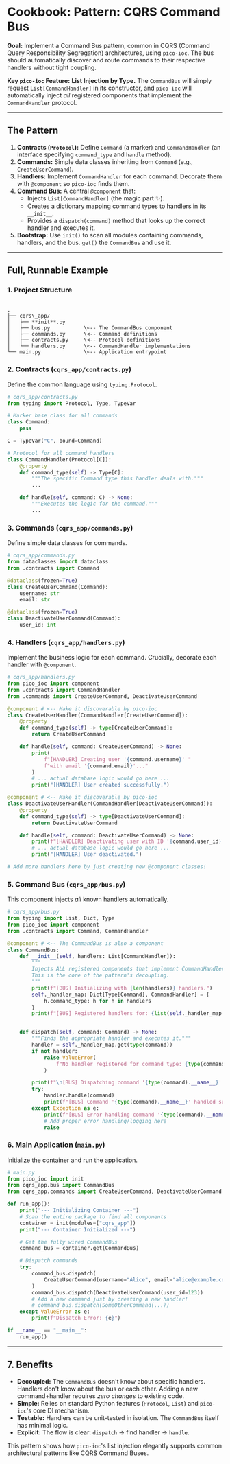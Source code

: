 # Cookbook: Pattern: CQRS Command Bus

**Goal:** Implement a Command Bus pattern, common in CQRS (Command Query Responsibility Segregation) architectures, using `pico-ioc`. The bus should automatically discover and route commands to their respective handlers without tight coupling.

**Key `pico-ioc` Feature:** **List Injection by Type.** The `CommandBus` will simply request `List[CommandHandler]` in its constructor, and `pico-ioc` will automatically inject *all* registered components that implement the `CommandHandler` protocol.

---

## The Pattern

1.  **Contracts (`Protocol`):** Define `Command` (a marker) and `CommandHandler` (an interface specifying `command_type` and `handle` method).
2.  **Commands:** Simple data classes inheriting from `Command` (e.g., `CreateUserCommand`).
3.  **Handlers:** Implement `CommandHandler` for each command. Decorate them with `@component` so `pico-ioc` finds them.
4.  **Command Bus:** A central `@component` that:
    * Injects `List[CommandHandler]` (the magic part ✨).
    * Creates a dictionary mapping command types to handlers in its `__init__`.
    * Provides a `dispatch(command)` method that looks up the correct handler and executes it.
5.  **Bootstrap:** Use `init()` to scan all modules containing commands, handlers, and the bus. `get()` the `CommandBus` and use it.

---

## Full, Runnable Example

### 1. Project Structure

```

.
├── cqrs\_app/
│   ├── **init**.py
│   ├── bus.py           \<-- The CommandBus component
│   ├── commands.py      \<-- Command definitions
│   ├── contracts.py     \<-- Protocol definitions
│   └── handlers.py      \<-- CommandHandler implementations
└── main.py              \<-- Application entrypoint

````

### 2. Contracts (`cqrs_app/contracts.py`)

Define the common language using `typing.Protocol`.

```python
# cqrs_app/contracts.py
from typing import Protocol, Type, TypeVar

# Marker base class for all commands
class Command:
    pass

C = TypeVar("C", bound=Command)

# Protocol for all command handlers
class CommandHandler(Protocol[C]):
    @property
    def command_type(self) -> Type[C]:
        """The specific Command type this handler deals with."""
        ...

    def handle(self, command: C) -> None:
        """Executes the logic for the command."""
        ...
````

### 3\. Commands (`cqrs_app/commands.py`)

Define simple data classes for commands.

```python
# cqrs_app/commands.py
from dataclasses import dataclass
from .contracts import Command

@dataclass(frozen=True)
class CreateUserCommand(Command):
    username: str
    email: str

@dataclass(frozen=True)
class DeactivateUserCommand(Command):
    user_id: int
```

### 4\. Handlers (`cqrs_app/handlers.py`)

Implement the business logic for each command. Crucially, decorate each handler with `@component`.

```python
# cqrs_app/handlers.py
from pico_ioc import component
from .contracts import CommandHandler
from .commands import CreateUserCommand, DeactivateUserCommand

@component # <-- Make it discoverable by pico-ioc
class CreateUserHandler(CommandHandler[CreateUserCommand]):
    @property
    def command_type(self) -> type[CreateUserCommand]:
        return CreateUserCommand

    def handle(self, command: CreateUserCommand) -> None:
        print(
            f"[HANDLER] Creating user '{command.username}' "
            f"with email '{command.email}'..."
        )
        # ... actual database logic would go here ...
        print("[HANDLER] User created successfully.")

@component # <-- Make it discoverable by pico-ioc
class DeactivateUserHandler(CommandHandler[DeactivateUserCommand]):
    @property
    def command_type(self) -> type[DeactivateUserCommand]:
        return DeactivateUserCommand

    def handle(self, command: DeactivateUserCommand) -> None:
        print(f"[HANDLER] Deactivating user with ID '{command.user_id}'...")
        # ... actual database logic would go here ...
        print("[HANDLER] User deactivated.")

# Add more handlers here by just creating new @component classes!
```

### 5\. Command Bus (`cqrs_app/bus.py`)

This component injects *all* known handlers automatically.

```python
# cqrs_app/bus.py
from typing import List, Dict, Type
from pico_ioc import component
from .contracts import Command, CommandHandler

@component # <-- The CommandBus is also a component
class CommandBus:
    def __init__(self, handlers: List[CommandHandler]):
        """
        Injects ALL registered components that implement CommandHandler.
        This is the core of the pattern's decoupling.
        """
        print(f"[BUS] Initializing with {len(handlers)} handlers.")
        self._handler_map: Dict[Type[Command], CommandHandler] = {
            h.command_type: h for h in handlers
        }
        print(f"[BUS] Registered handlers for: {list(self._handler_map.keys())}")


    def dispatch(self, command: Command) -> None:
        """Finds the appropriate handler and executes it."""
        handler = self._handler_map.get(type(command))
        if not handler:
            raise ValueError(
                f"No handler registered for command type: {type(command).__name__}"
            )

        print(f"\n[BUS] Dispatching command '{type(command).__name__}'...")
        try:
            handler.handle(command)
            print(f"[BUS] Command '{type(command).__name__}' handled successfully.")
        except Exception as e:
            print(f"[BUS] Error handling command '{type(command).__name__}': {e}")
            # Add proper error handling/logging here
            raise
```

### 6\. Main Application (`main.py`)

Initialize the container and run the application.

```python
# main.py
from pico_ioc import init
from cqrs_app.bus import CommandBus
from cqrs_app.commands import CreateUserCommand, DeactivateUserCommand

def run_app():
    print("--- Initializing Container ---")
    # Scan the entire package to find all components
    container = init(modules=["cqrs_app"])
    print("--- Container Initialized ---")

    # Get the fully wired CommandBus
    command_bus = container.get(CommandBus)

    # Dispatch commands
    try:
        command_bus.dispatch(
            CreateUserCommand(username="Alice", email="alice@example.com")
        )
        command_bus.dispatch(DeactivateUserCommand(user_id=123))
        # Add a new command just by creating a new handler!
        # command_bus.dispatch(SomeOtherCommand(...))
    except ValueError as e:
        print(f"Dispatch Error: {e}")

if __name__ == "__main__":
    run_app()
```

-----

## 7\. Benefits

  * **Decoupled:** The `CommandBus` doesn't know about specific handlers. Handlers don't know about the bus or each other. Adding a new command+handler requires *zero changes* to existing code.
  * **Simple:** Relies on standard Python features (`Protocol`, `List`) and `pico-ioc`'s core DI mechanism.
  * **Testable:** Handlers can be unit-tested in isolation. The `CommandBus` itself has minimal logic.
  * **Explicit:** The flow is clear: `dispatch` -\> find handler -\> `handle`.

This pattern shows how `pico-ioc`'s list injection elegantly supports common architectural patterns like CQRS Command Buses.

